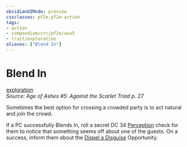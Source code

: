 ```yaml
---
obsidianUIMode: preview
cssclasses: pf2e,pf2e-action
tags:
- action
- compendium/src/pf2e/aoa5
- trait/exploration
aliases: ["Blend In"]
---
```

# Blend In
[exploration](rules/traits/exploration.md "Exploration Action & Ability Trait")  
*Source: Age of Ashes #5: Against the Scarlet Triad p. 27*  


Sometimes the best option for crossing a crowded party is to act natural and join the crowd.

If a PC successfully Blends In, roll a secret DC 34 [Perception](compendium/skills.md#Perception) check for them to notice that something seems off about one of the guests. On a success, inform them about the [Dispel a Disguise](rules/actions/dispel-a-disguise-aoa5.md) Opportunity.